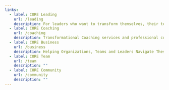 ```yaml
---
links:
  - label: CORE Leading
    url: /leading
    description: For leaders who want to transform themselves, their teams & companies
  - label: CORE Coaching
    url: /coaching
    description: Transformational Coaching services and professional coaching certifications
  - label: CORE Business
    url: /business
    description: Helping Organizations, Teams and Leaders Navigate These Difficult Times
  - label: CORE Team
    url: /team
    description: ""
  - label: CORE Community
    url: /community
    description: ""
---
```

